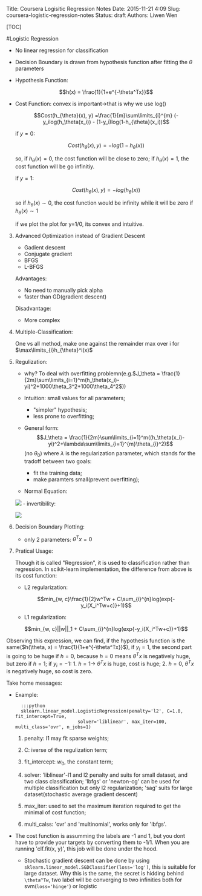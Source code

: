 Title: Coursera Logisitic Regression Notes
Date: 2015-11-21 4:09
Slug: coursera-logistic-regression-notes
Status: draft
Authors: Liwen Wen

[TOC]

#Logistic Regression

* No linear regression for classification

* Decision Boundary is drawn from hypothesis function after fitting the $\theta$ parameters

* Hypothesis Function:

   $$h(x) = \frac{1}{1+e^{-\theta^Tx}}$$

* Cost Function: convex is important->that is why we use log()
   
   $$Cost(h_{\theta}(x), y) =\frac{1}{m}\sum\limits_{i}^{m} (-y_ilog(h_\theta(x_i)) - (1-y_i)log(1-h_{\theta}(x_i))$$

  if $y = 0$:
   
   $$Cost(h_{\theta}(x), y) = -log(1-h_{\theta}(x))$$
   
  so, if $h_{\theta}(x) = 0$, the cost function will be close to zero; if $h_{\theta}(x) = 1$, the cost function will be go infinitiy.
   
  if $y = 1$:
   
   $$Cost(h_{\theta}(x), y) = -log(h_{\theta}(x))$$
   
  so if $h_{\theta}(x) \sim 0$, the cost function would be infinity while it will be zero if $h_{\theta}(x) \sim 1$
   
  if we plot the plot for y=1/0, its convex and intuitive.

3. Advanced Optimization instead of Gradient Descent
   - Gadient descent
   - Conjugate gradient
   - BFGS
   - L-BFGS

   Advantages:
   
   * No need to manually pick alpha
   * faster than GD(gradient descent)

   Disadvantage:
    
   * More complex

4. Multiple-Classification:

   One vs all method, make one against the remainder 
   max over i for $\max\limits_{i}h_{\theta}^i(x)$
   
5. Regulization: 
   - why? To deal with overfitting problemn(e.g.$J_\theta = \frac{1}{2m}\sum\limits_{i=1}^m(h_\theta(x_i)- yi)^2+1000\theta_3^2+1000\theta_4^2$))
   - Intuition: small values for all parameters;
       - "simpler" hypothesis;
       - less prone to overfitting;
   - General form:
   $$J_\theta = \frac{1}{2m}\sum\limits_{i=1}^m((h_\theta(x_i)- yi)^2+\lambda\sum\limits_{i=1}^{m}\theta_{i}^2)$$(no $\theta_0$) where $\lambda$ is the regularization parameter, which stands for the tradoff between two goals:
   
      - fit the training data;
      - make paramters small(prevent overfitting);
   - Normal Equation:

   ![](http://i.imgur.com/64qtYj8.png)
       - invertibility:

   ![](http://i.imgur.com/Z2YQOzK.png)

6. Decision Boundary Plotting:
   - only 2 parameters: $\theta^Tx = 0$

7. Pratical Usage:

   Though it is called "Regression", it is used to classification rather than regression. In scikit-learn implementation, the difference from above is its cost function:

   * L2 regularization:

   $$min_{w, c}\frac{1}{2}w^Tw + C\sum_{i}^{n}log(exp{-y_i(X_i^Tw+c)}+1)$$

   * L1 regularization:

   $$min_{w, c}||w||_1 + C\sum_{i}^{n}log(exp{-y_i(X_i^Tw+c)}+1)$$

Observing this expression, we can find, if the hypothesis function is the same($h(\theta, x) = \frac{1}{1+e^{-\theta^Tx}}$), if $y_i = 1$, the second part is going to be huge if $h=0$, because $h=0$ means $\theta^Tx$ is negatively huge, but zero if $h=1$; if $y_i=-1$: 1. $h=1$-> $\theta^Tx$ is huge, cost is huge; 2. $h=0$, $\theta^Tx$ is negatively huge, so cost is zero.   

Take home messages:

* Example: 

        :::python
        sklearn.linear_model.LogisticRegression(penalty='l2', C=1.0, fit_intercept=True, 
                             solver='liblinear', max_iter=100, multi_class='ovr', n_jobs=1)

	1. penalty: l1 may fit sparse weights;
 
	2. C: iverse of the regulization term;

	3. fit_intercept: $w_0$, the constant term;

	4. solver: 'liblinear'-l1 and l2 penalty and suits for small dataset, and two class classification; 'lbfgs' or 'newton-cg' can be used for multiple classification but only l2 regularization; 'sag' suits for large dataset(stochastic average gradient descent)

	5. max_iter: used to set the maximum iteration required to get the minimal of cost function;

	6. multi_calss: 'ovr' and 'multinomial', works only for 'lbfgs'.  
   
* The cost function is assumming the labels are -1 and 1, but you dont have to provide your targets by converting them to -1/1. When you are running 'clf.fit(x, y)', this job will be done under the hood. 

   * Stochastic gradient descent can be done by using `sklearn.linear_model.SGDClassifier(loss='log')`, this is suitable for large dataset. Why this is the same, the secret is hidding behind `\theta^Tw`, two label will be converging to two infinities both for svm(`loss='hinge'`) or logistic
